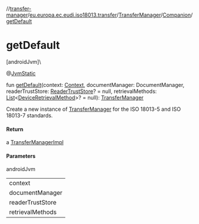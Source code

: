 //[transfer-manager](../../../../index.md)/[eu.europa.ec.eudi.iso18013.transfer](../../index.md)/[TransferManager](../index.md)/[Companion](index.md)/[getDefault](get-default.md)

# getDefault

[androidJvm]\

@[JvmStatic](https://kotlinlang.org/api/latest/jvm/stdlib/kotlin.jvm/-jvm-static/index.html)

fun [getDefault](get-default.md)(context: [Context](https://developer.android.com/reference/kotlin/android/content/Context.html), documentManager: DocumentManager, readerTrustStore: [ReaderTrustStore](../../../eu.europa.ec.eudi.iso18013.transfer.readerauth/-reader-trust-store/index.md)? = null, retrievalMethods: [List](https://kotlinlang.org/api/latest/jvm/stdlib/kotlin.collections/-list/index.html)&lt;[DeviceRetrievalMethod](../../../eu.europa.ec.eudi.iso18013.transfer.engagement/-device-retrieval-method/index.md)&gt;? = null): [TransferManager](../index.md)

Create a new instance of [TransferManager](../index.md) for the ISO 18013-5 and ISO 18013-7 standards.

#### Return

a [TransferManagerImpl](../../-transfer-manager-impl/index.md)

#### Parameters

androidJvm

| |
|---|
| context |
| documentManager |
| readerTrustStore |
| retrievalMethods |

